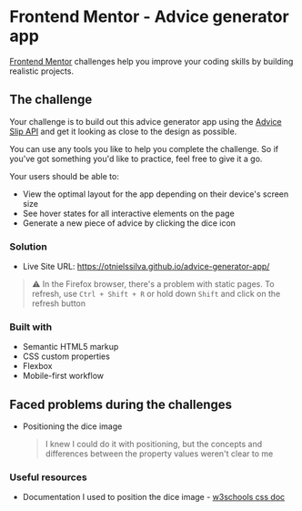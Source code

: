 # Frontend Mentor - Advice generator app

[Frontend Mentor](https://www.frontendmentor.io) challenges help you improve your coding skills by building realistic projects.

## The challenge

Your challenge is to build out this advice generator app using the [Advice Slip API](https://api.adviceslip.com) and get it looking as close to the design as possible.

You can use any tools you like to help you complete the challenge. So if you've got something you'd like to practice, feel free to give it a go.

Your users should be able to:

- View the optimal layout for the app depending on their device's screen size
- See hover states for all interactive elements on the page
- Generate a new piece of advice by clicking the dice icon

### Solution

- Live Site URL: https://otnielssilva.github.io/advice-generator-app/

> :warning: In the Firefox browser, there's a problem with static pages. To refresh, use `Ctrl + Shift + R` or hold down `Shift` and click on the refresh button

### Built with

- Semantic HTML5 markup
- CSS custom properties
- Flexbox
- Mobile-first workflow

## Faced problems during the challenges

- Positioning the dice image
	> I knew I could do it with positioning, but the concepts and differences between the property values weren't clear to me

### Useful resources

- Documentation I used to position the dice image - [w3schools css doc](https://www.w3schools.com/css/css_positioning.asp)

